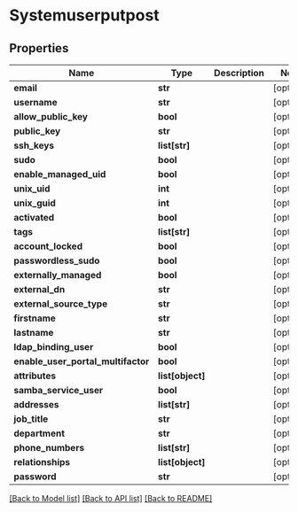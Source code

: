 # Systemuserputpost

## Properties
Name | Type | Description | Notes
------------ | ------------- | ------------- | -------------
**email** | **str** |  | [optional] 
**username** | **str** |  | [optional] 
**allow_public_key** | **bool** |  | [optional] 
**public_key** | **str** |  | [optional] 
**ssh_keys** | **list[str]** |  | [optional] 
**sudo** | **bool** |  | [optional] 
**enable_managed_uid** | **bool** |  | [optional] 
**unix_uid** | **int** |  | [optional] 
**unix_guid** | **int** |  | [optional] 
**activated** | **bool** |  | [optional] 
**tags** | **list[str]** |  | [optional] 
**account_locked** | **bool** |  | [optional] 
**passwordless_sudo** | **bool** |  | [optional] 
**externally_managed** | **bool** |  | [optional] 
**external_dn** | **str** |  | [optional] 
**external_source_type** | **str** |  | [optional] 
**firstname** | **str** |  | [optional] 
**lastname** | **str** |  | [optional] 
**ldap_binding_user** | **bool** |  | [optional] 
**enable_user_portal_multifactor** | **bool** |  | [optional] 
**attributes** | **list[object]** |  | [optional] 
**samba_service_user** | **bool** |  | [optional] 
**addresses** | **list[str]** |  | [optional] 
**job_title** | **str** |  | [optional] 
**department** | **str** |  | [optional] 
**phone_numbers** | **list[str]** |  | [optional] 
**relationships** | **list[object]** |  | [optional] 
**password** | **str** |  | [optional] 

[[Back to Model list]](../README.md#documentation-for-models) [[Back to API list]](../README.md#documentation-for-api-endpoints) [[Back to README]](../README.md)


